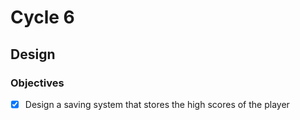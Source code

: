 # Cycle 6

## Design

### Objectives

* [x] Design a saving system that stores the high scores of the player

